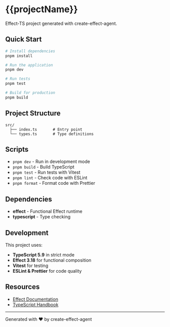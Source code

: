 # {{projectName}}

Effect-TS project generated with create-effect-agent.

## Quick Start

```bash
# Install dependencies
pnpm install

# Run the application
pnpm dev

# Run tests
pnpm test

# Build for production
pnpm build
```

## Project Structure

```
src/
  ├── index.ts       # Entry point
  └── types.ts       # Type definitions
```

## Scripts

- `pnpm dev` - Run in development mode
- `pnpm build` - Build TypeScript
- `pnpm test` - Run tests with Vitest
- `pnpm lint` - Check code with ESLint
- `pnpm format` - Format code with Prettier

## Dependencies

- **effect** - Functional Effect runtime
- **typescript** - Type checking

## Development

This project uses:
- **TypeScript 5.9** in strict mode
- **Effect 3.18** for functional composition
- **Vitest** for testing
- **ESLint & Prettier** for code quality

## Resources

- [Effect Documentation](https://effect.website)
- [TypeScript Handbook](https://www.typescriptlang.org/docs)

---

Generated with ❤️ by create-effect-agent
